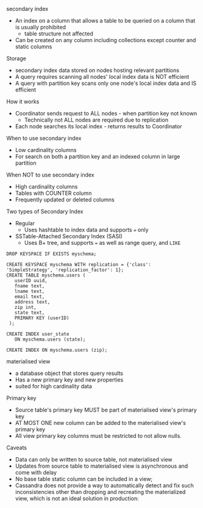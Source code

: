 secondary index
* An index on a column that allows a table to be queried on a column that is usually prohibited
  * table structure not affected
* Can be created on any column including collections except counter and static columns

Storage
* secondary index data stored on nodes hosting relevant partitions
* A query requires scanning all nodes' local index data is NOT efficient
* A query with partition key scans only one node's local index data and IS efficient

How it works
* Coordinator sends request to ALL nodes - when partition key not known
  * Technically not ALL nodes are required due to replication
* Each node searches its local index - returns results to Coordinator

When to use secondary index
* Low cardinality columns
* For search on both a partition key and an indexed column in large partition

When NOT to use secondary index
* High cardinality columns
* Tables with COUNTER column
* Frequently updated or deleted columns

Two types of Secondary Index
* Regular
  * Uses hashtable to index data and supports `=` only
* SSTable-Attached Secondary Index (SASI)
  * Uses B+ tree, and supports `=` as well as range query, and `LIKE`

```
DROP KEYSPACE IF EXISTS myschema;

CREATE KEYSPACE myschema WITH replication = {'class': 'SimpleStrategy', 'replication_factor': 1};
CREATE TABLE myschema.users (
   userID uuid,
   fname text,
   lname text,
   email text,
   address text,
   zip int,
   state text,
   PRIMARY KEY (userID)
 );

CREATE INDEX user_state
   ON myschema.users (state);

CREATE INDEX ON myschema.users (zip);
```


materialised view
* a database object that stores query results
* Has a new primary key and new properties
* suited for high cardinality data

Primary key
* Source table's primary key MUST be part of materialised view's primary key
* AT MOST ONE new column can be added to the materialised view's primary key
* All view primary key columns must be restricted to not allow nulls.

Caveats
* Data can only be written to source table, not materialised view
* Updates from source table to materialised view is asynchronous and come with delay
* No base table static column can be included in a view;
* Cassandra does not provide a way to automatically detect and fix such inconsistencies other than dropping and recreating the materialized view, which is not an ideal solution in production:
